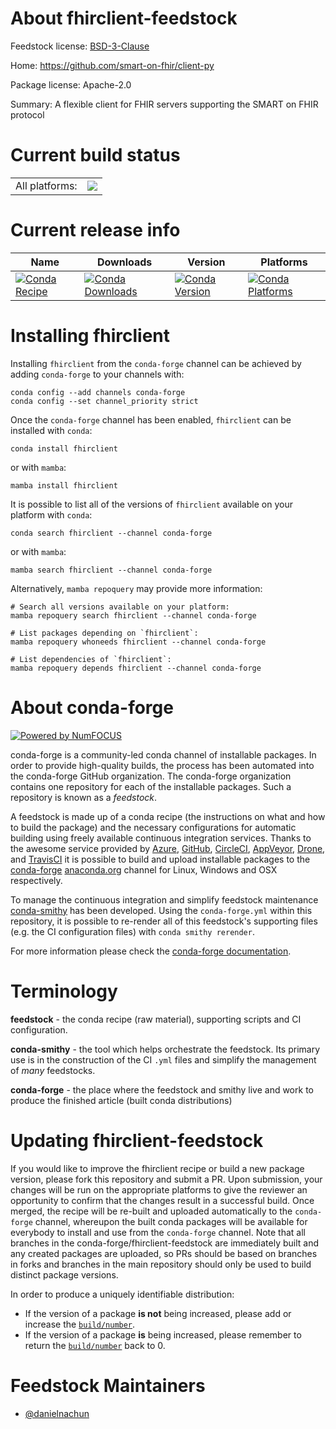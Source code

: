 About fhirclient-feedstock
==========================

Feedstock license: [BSD-3-Clause](https://github.com/conda-forge/fhirclient-feedstock/blob/main/LICENSE.txt)

Home: https://github.com/smart-on-fhir/client-py

Package license: Apache-2.0

Summary: A flexible client for FHIR servers supporting the SMART on FHIR protocol

Current build status
====================


<table><tr><td>All platforms:</td>
    <td>
      <a href="https://dev.azure.com/conda-forge/feedstock-builds/_build/latest?definitionId=25242&branchName=main">
        <img src="https://dev.azure.com/conda-forge/feedstock-builds/_apis/build/status/fhirclient-feedstock?branchName=main">
      </a>
    </td>
  </tr>
</table>

Current release info
====================

| Name | Downloads | Version | Platforms |
| --- | --- | --- | --- |
| [![Conda Recipe](https://img.shields.io/badge/recipe-fhirclient-green.svg)](https://anaconda.org/conda-forge/fhirclient) | [![Conda Downloads](https://img.shields.io/conda/dn/conda-forge/fhirclient.svg)](https://anaconda.org/conda-forge/fhirclient) | [![Conda Version](https://img.shields.io/conda/vn/conda-forge/fhirclient.svg)](https://anaconda.org/conda-forge/fhirclient) | [![Conda Platforms](https://img.shields.io/conda/pn/conda-forge/fhirclient.svg)](https://anaconda.org/conda-forge/fhirclient) |

Installing fhirclient
=====================

Installing `fhirclient` from the `conda-forge` channel can be achieved by adding `conda-forge` to your channels with:

```
conda config --add channels conda-forge
conda config --set channel_priority strict
```

Once the `conda-forge` channel has been enabled, `fhirclient` can be installed with `conda`:

```
conda install fhirclient
```

or with `mamba`:

```
mamba install fhirclient
```

It is possible to list all of the versions of `fhirclient` available on your platform with `conda`:

```
conda search fhirclient --channel conda-forge
```

or with `mamba`:

```
mamba search fhirclient --channel conda-forge
```

Alternatively, `mamba repoquery` may provide more information:

```
# Search all versions available on your platform:
mamba repoquery search fhirclient --channel conda-forge

# List packages depending on `fhirclient`:
mamba repoquery whoneeds fhirclient --channel conda-forge

# List dependencies of `fhirclient`:
mamba repoquery depends fhirclient --channel conda-forge
```


About conda-forge
=================

[![Powered by
NumFOCUS](https://img.shields.io/badge/powered%20by-NumFOCUS-orange.svg?style=flat&colorA=E1523D&colorB=007D8A)](https://numfocus.org)

conda-forge is a community-led conda channel of installable packages.
In order to provide high-quality builds, the process has been automated into the
conda-forge GitHub organization. The conda-forge organization contains one repository
for each of the installable packages. Such a repository is known as a *feedstock*.

A feedstock is made up of a conda recipe (the instructions on what and how to build
the package) and the necessary configurations for automatic building using freely
available continuous integration services. Thanks to the awesome service provided by
[Azure](https://azure.microsoft.com/en-us/services/devops/), [GitHub](https://github.com/),
[CircleCI](https://circleci.com/), [AppVeyor](https://www.appveyor.com/),
[Drone](https://cloud.drone.io/welcome), and [TravisCI](https://travis-ci.com/)
it is possible to build and upload installable packages to the
[conda-forge](https://anaconda.org/conda-forge) [anaconda.org](https://anaconda.org/)
channel for Linux, Windows and OSX respectively.

To manage the continuous integration and simplify feedstock maintenance
[conda-smithy](https://github.com/conda-forge/conda-smithy) has been developed.
Using the ``conda-forge.yml`` within this repository, it is possible to re-render all of
this feedstock's supporting files (e.g. the CI configuration files) with ``conda smithy rerender``.

For more information please check the [conda-forge documentation](https://conda-forge.org/docs/).

Terminology
===========

**feedstock** - the conda recipe (raw material), supporting scripts and CI configuration.

**conda-smithy** - the tool which helps orchestrate the feedstock.
                   Its primary use is in the construction of the CI ``.yml`` files
                   and simplify the management of *many* feedstocks.

**conda-forge** - the place where the feedstock and smithy live and work to
                  produce the finished article (built conda distributions)


Updating fhirclient-feedstock
=============================

If you would like to improve the fhirclient recipe or build a new
package version, please fork this repository and submit a PR. Upon submission,
your changes will be run on the appropriate platforms to give the reviewer an
opportunity to confirm that the changes result in a successful build. Once
merged, the recipe will be re-built and uploaded automatically to the
`conda-forge` channel, whereupon the built conda packages will be available for
everybody to install and use from the `conda-forge` channel.
Note that all branches in the conda-forge/fhirclient-feedstock are
immediately built and any created packages are uploaded, so PRs should be based
on branches in forks and branches in the main repository should only be used to
build distinct package versions.

In order to produce a uniquely identifiable distribution:
 * If the version of a package **is not** being increased, please add or increase
   the [``build/number``](https://docs.conda.io/projects/conda-build/en/latest/resources/define-metadata.html#build-number-and-string).
 * If the version of a package **is** being increased, please remember to return
   the [``build/number``](https://docs.conda.io/projects/conda-build/en/latest/resources/define-metadata.html#build-number-and-string)
   back to 0.

Feedstock Maintainers
=====================

* [@danielnachun](https://github.com/danielnachun/)

